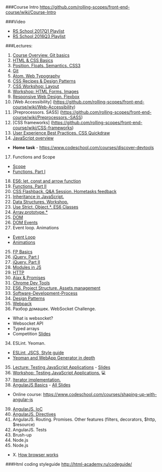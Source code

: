 ###Course Intro
https://github.com/rolling-scopes/front-end-course/wiki/Course-Intro

###Video
* [RS School 2017Q1 Playlist](https://www.youtube.com/watch?v=3sE1OxDx00o&list=PLe--kalBDwjgwrEDcOKXba_v6ciHoq_8H)
* [RS School 2016Q3 Playlist](https://www.youtube.com/watch?list=PLe--kalBDwjiXq7_8kUgcMmZJpix9ITkK&v=axJfr0sI88w)

###Lectures:
1. [Course Overview. Git basics](https://github.com/rolling-scopes/front-end-course/wiki/Lecture:-Course-Overview.-Git-basics.)
2. [HTML & CSS Basics](https://github.com/rolling-scopes/front-end-course/wiki/Lecture:-HTML-&-CSS-Basics)
3. [Position. Floats. Semantics. CSS3](https://github.com/rolling-scopes/front-end-course/wiki/Position.-Floats.-Semantics.-CSS3)
4. [Git](https://github.com/rolling-scopes/front-end-course/wiki/Lecture:-Git)
5. [Atom. Web Typography](https://github.com/rolling-scopes/front-end-course/wiki/Lecture:-Atom.-Web-typography)
6. [CSS Recipes & Design Patterns](https://github.com/rolling-scopes/front-end-course/wiki/CSS-Recipes-&-Design-Patterns)
7. [CSS Workshop: Layout](https://github.com/rolling-scopes/front-end-course/wiki/Workshop:-Layout)
8. [Workshop: HTML Forms. Images](https://github.com/rolling-scopes/front-end-course/wiki/Workshop:-HTML-Forms.-Images)
9. [Responsive Web Design. Flexbox](https://github.com/rolling-scopes/front-end-course/wiki/Responsive-Web-Design.-Flexbox)
10. [Web Accessibility] (https://github.com/rolling-scopes/front-end-course/wiki/Web-Accessibility) 
11. [Preprocessors. SASS] (https://github.com/rolling-scopes/front-end-course/wiki/Preprocessors.-SASS)
12. [CSS frameworks] (https://github.com/rolling-scopes/front-end-course/wiki/CSS-frameworks)
13. [User Experience Best Practices. CSS Quickdraw](https://github.com/rolling-scopes/front-end-course/wiki/Lecture:-User-Experience-Best-Practices)
15. [JavaScript overview](https://github.com/rolling-scopes/front-end-course/wiki/Lecture:-JavaScript-Overview)
  - __Home task__ - https://www.codeschool.com/courses/discover-devtools
17. Functions and Scope
  - [Scope](https://github.com/rolling-scopes/front-end-course/wiki/Lecture:-Scope)
  - [Functions. Part I](https://github.com/rolling-scopes/front-end-course/wiki/Lecture:-Functions-is-JavaScript)
18. [ES6: let, const and arrow function](https://github.com/rolling-scopes/front-end-course/wiki/Lecture:-ES6-let,-const-and-arrow-function)
18. [Functions. Part II](https://github.com/rolling-scopes/front-end-course/wiki/Lecture:-Functions-is-JavaScript)
15. [CSS Flashback. Q&A Session. Hometasks feedback](https://github.com/rolling-scopes/front-end-course/wiki/Lecture:-CSS-Q&A-Session.-Most-frequently-asked-interview-questions)
19. [Inheritance in JavaScript.](https://github.com/rolling-scopes/front-end-course/wiki/Lecture:-Inheritance-in-JavaScript)
20. [Data Structures. Workshop.](https://github.com/rolling-scopes/front-end-course/wiki/Workshop:-Data-Structures.-Doubly-Linked-List.)
21. [Use Strict. Object.*. ES6 Classes](https://github.com/rolling-scopes/front-end-course/wiki/Lecture:-Use-strict.-Object.*-ES6-Classes)
22. [Array.prototype.*](https://github.com/rolling-scopes/front-end-course/wiki/Lecture:-Array.prototype.*)
23. [DOM](https://github.com/rolling-scopes/front-end-course/wiki/Lecture:-DOM.-Events.)
24. [DOM Events](https://github.com/rolling-scopes/front-end-course/wiki/Lecture:-DOM.-Events.)
24. Event loop. Animations 
  - [Event Loop](https://github.com/rolling-scopes/front-end-course/wiki/Lecture:-Event-Loop)
  - [Animations](https://github.com/rolling-scopes/front-end-course/wiki/Lecture:-Animations)
25. [FP Basics](https://github.com/rolling-scopes/front-end-course/wiki/Lecture:-FP-Basics)
25. [jQuery. Part I](https://github.com/rolling-scopes/front-end-course/wiki/Lecture:-jQuery)
26. [jQuery. Part II](https://github.com/rolling-scopes/front-end-course/wiki/Lecture:-jQuery)
27. [Modules in JS](https://github.com/rolling-scopes/front-end-course/wiki/Lecture:-Modules-in-JS)
28. [HTTP](https://github.com/rolling-scopes/front-end-course/wiki/Lecture:-HTTP)
29. [Ajax & Promises](https://github.com/rolling-scopes/front-end-course/wiki/Lecture:-Ajax-&-Promises) 
30. [Chrome Dev Tools](https://github.com/rolling-scopes/front-end-course/wiki/Lecture:-Chrome-Dev-Tools)
31. [ES6. Project Structure. Assets management](https://github.com/rolling-scopes/front-end-course/wiki/Lecture:-ES6.-Project-structure.-Assets-management)
46. [Software-Development-Process](https://github.com/rolling-scopes/front-end-course/wiki/Lecture:-Software-Development-Process)
47. [Design Patterns](https://github.com/rolling-scopes/front-end-course/wiki/Lecture:-Design-Patterns)
32. [Webpack](https://github.com/rolling-scopes/front-end-course/wiki/Lecture:-Webpack)
33. Разбор домашек. WebSocket Challenge.
  - What is websocket?
  - Websocket API
  - Typed arrays
  - Сompetition [Slides](http://rolling-scopes.github.io/slides/school/ws/WebSockets.pptx)
34. ESLint. Yeoman.
   - [ESLint, JSCS, Style guide](https://github.com/rolling-scopes/front-end-course/wiki/Lecture:-ESLint-&-JSCS-&-Style-guilde)
  - [Yeoman and WebApp Generator in depth](https://github.com/rolling-scopes/front-end-course/wiki/Lecture:-Yeoman-and-WebApp-Generator-in-depth)
35. [Lecture: Testing JavaScript Applications](https://github.com/rolling-scopes/front-end-course/wiki/Lecture:-Testing-Javascript-Applications) - [Slides](http://rootthelure.github.io/js-testing-talk/#/)
36. [Workshop: Testing JavaScript Applications.](https://github.com/rolling-scopes/front-end-course/wiki/Workshop:-Testing-Javascript-Applications) :computer: 
37. [Iterator implementation.](https://github.com/rolling-scopes/front-end-course/wiki/Lecture:-Iterator-implementation.)
38. [AngularJS Basics](https://github.com/rolling-scopes/front-end-course/wiki/Angular-JS-Basics) - [All Slides](http://rolling-scopes.github.io/slides/school/angular_baranoshnik.zip)
  - Online course: https://www.codeschool.com/courses/shaping-up-with-angular-js
39. [AngularJS. IoC](https://github.com/rolling-scopes/front-end-course/wiki/Angular-JS.-part2)
40. [AngularJS. Directives](https://github.com/rolling-scopes/front-end-course/wiki/Angular-JS.-part-3.-Directives)
41. AngularJS. Routing. Promises. Other features (filters, decorators, $http, $resource)
42. AngularJS. Tests 
43. Brush-up
44. Node.js
45. Node.js

- X. [How browser works](https://github.com/rolling-scopes/front-end-course/wiki/Lecture:-How-browser-works)  

###Html coding styleguide
http://html-academy.ru/codeguide/